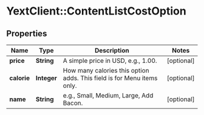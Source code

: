 # YextClient::ContentListCostOption

## Properties
Name | Type | Description | Notes
------------ | ------------- | ------------- | -------------
**price** | **String** | A simple price in USD, e.g., 1.00. | [optional] 
**calorie** | **Integer** | How many calories this option adds. This field is for Menu items only. | [optional] 
**name** | **String** | e.g., Small, Medium, Large, Add Bacon. | [optional] 


